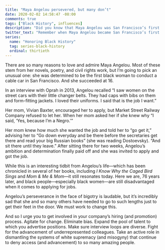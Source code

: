```yaml
---
title: "Maya Angelou persevered, but many don’t"
date: 2020-02-02 14:58:47 -08:00
comments: true
tags: ["Black History", influences]
description: "Did you know that Maya Angelou was San Francisco’s first black woman cable car conductor?"
twitter_text: "Remember when Maya Angelou became San Francisco’s first black woman cable car conductor?"
series:
  name: "Honoring Black History"
  tag: series-black-history
  ordinal: thirtieth
---
```


There are so many reasons to love and admire Maya Angelou. Most of these stem from her novels, poetry, and civil rights work, but I’m going to pick an unusual one: she was determined to be the first black woman to conduct a cable car in San Francisco. And she succeeded at 16.

<!-- more -->

In an interview with Oprah in 2013, Angelou recalled “I saw women on the street cars with their little changer belts. They had caps with bibs on them and form-fitting jackets. I loved their uniforms. I said that is the job I want.”

Her mom, Vivian Baxter, encouraged her to apply, but Market Street Railway Company refused to let her. When her mom asked her if she knew why “I said, ‘Yes, because I’m a Negro.’”

Her mom knew how much she wanted the job and told her to “go get it,” advising her to “Go down everyday and be there before the secretaries get there and read your big Russian books” (she was reading Dostoevsky). “And sit there until they leave.” After sitting there for two weeks, Angelou’s ambition and determination finally paid off and she was invited to apply and got the job.

While this is an interesting tidbit from Angelou’s life—which has been chronicled in several of her books, including <cite>I Know Why the Caged Bird Sings</cite> and <cite>Mom & Me & Mom</cite>—it still resonates today. Here we are, 76 years later, and black people—especially black women—are still disadvantaged when it comes to applying for jobs.

Angelou’s perseverance in the face of bigotry is laudable, but it’s incredibly sad that she and so many others have needed to go to such lengths just to get their feet in the door. We must work to change this.

And so I urge you to get involved in your company’s hiring (and promotion) process. Agitate for change. Eliminate bias. Expand the pool of talent to which you advertise positions. Make sure interview loops are diverse. Fight for the advancement of underrepresented colleagues. Take an active role in dismantling the systems of white supremacy (and misogyny) that continue to deny access (and advancement) to so many amazing people.
